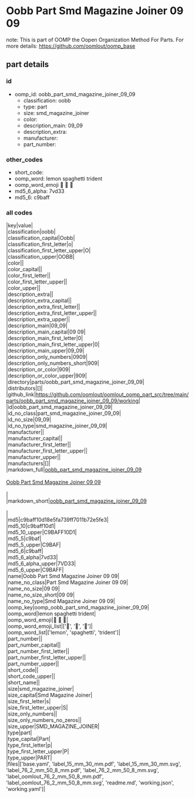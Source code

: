 # Oobb Part Smd Magazine Joiner 09 09  

note: This is part of OOMP the Oopen Organization Method For Parts. For more details: https://github.com/oomlout/oomp_base

##  part details





### id
* oomp_id: oobb_part_smd_magazine_joiner_09_09
  * classification: oobb
  * type: part
  * size: smd_magazine_joiner
  * color: 
  * description_main: 09_09
  * description_extra: 
  * manufacturer: 
  * part_number: 

### other_codes
* short_code: 
* oomp_word: lemon spaghetti trident
* oomp_word_emoji :lemon: :spaghetti: :trident:
* md5_6_alpha: 7vd33
* md5_6: c9baff

### all codes 
|key|value|  
|classification|oobb|  
|classification_capital|Oobb|  
|classification_first_letter|o|  
|classification_first_letter_upper|O|  
|classification_upper|OOBB|  
|color||  
|color_capital||  
|color_first_letter||  
|color_first_letter_upper||  
|color_upper||  
|description_extra||  
|description_extra_capital||  
|description_extra_first_letter||  
|description_extra_first_letter_upper||  
|description_extra_upper||  
|description_main|09_09|  
|description_main_capital|09 09|  
|description_main_first_letter|0|  
|description_main_first_letter_upper|0|  
|description_main_upper|09_09|  
|description_only_numbers|0909|  
|description_only_numbers_short|909|  
|description_or_color|909|  
|description_or_color_upper|909|  
|directory|parts/oobb_part_smd_magazine_joiner_09_09|  
|distributors|[]|  
|github_link|https://github.com/oomlout/oomlout_oomp_part_src/tree/main/parts/oobb_part_smd_magazine_joiner_09_09/working|  
|id|oobb_part_smd_magazine_joiner_09_09|  
|id_no_class|part_smd_magazine_joiner_09_09|  
|id_no_size|09_09|  
|id_no_type|smd_magazine_joiner_09_09|  
|manufacturer||  
|manufacturer_capital||  
|manufacturer_first_letter||  
|manufacturer_first_letter_upper||  
|manufacturer_upper||  
|manufacturers|[]|  
|markdown_full|[oobb_part_smd_magazine_joiner_09_09](https://github.com/oomlout/oomlout_oomp_part_src/tree/main/parts/oobb_part_smd_magazine_joiner_09_09/working)<br>[](https://github.com/oomlout/oomlout_oomp_part_src/tree/main/parts/oobb_part_smd_magazine_joiner_09_09/working)<br>[Oobb Part Smd Magazine Joiner 09 09](https://github.com/oomlout/oomlout_oomp_part_src/tree/main/parts/oobb_part_smd_magazine_joiner_09_09/working)<br><br>|  
|markdown_short|[oobb_part_smd_magazine_joiner_09_09](https://github.com/oomlout/oomlout_oomp_part_src/tree/main/parts/oobb_part_smd_magazine_joiner_09_09/working)<br><br>|  
|md5|c9baff10d18e5fa739ff7011b72e5fe3|  
|md5_10|c9baff10d1|  
|md5_10_upper|C9BAFF10D1|  
|md5_5|c9baf|  
|md5_5_upper|C9BAF|  
|md5_6|c9baff|  
|md5_6_alpha|7vd33|  
|md5_6_alpha_upper|7VD33|  
|md5_6_upper|C9BAFF|  
|name|Oobb Part Smd Magazine Joiner 09 09|  
|name_no_class|Part Smd Magazine Joiner 09 09|  
|name_no_size|09 09|  
|name_no_size_short|09 09|  
|name_no_type|Smd Magazine Joiner 09 09|  
|oomp_key|oomp_oobb_part_smd_magazine_joiner_09_09|  
|oomp_word|lemon spaghetti trident|  
|oomp_word_emoji|:lemon: :spaghetti: :trident:|  
|oomp_word_emoji_list|[':lemon:', ':spaghetti:', ':trident:']|  
|oomp_word_list|['lemon', 'spaghetti', 'trident']|  
|part_number||  
|part_number_capital||  
|part_number_first_letter||  
|part_number_first_letter_upper||  
|part_number_upper||  
|short_code||  
|short_code_upper||  
|short_name||  
|size|smd_magazine_joiner|  
|size_capital|Smd Magazine Joiner|  
|size_first_letter|s|  
|size_first_letter_upper|S|  
|size_only_numbers||  
|size_only_numbers_no_zeros||  
|size_upper|SMD_MAGAZINE_JOINER|  
|type|part|  
|type_capital|Part|  
|type_first_letter|p|  
|type_first_letter_upper|P|  
|type_upper|PART|  
|files|['base.yaml', 'label_15_mm_30_mm.pdf', 'label_15_mm_30_mm.svg', 'label_76_2_mm_50_8_mm.pdf', 'label_76_2_mm_50_8_mm.svg', 'label_oomlout_76_2_mm_50_8_mm.pdf', 'label_oomlout_76_2_mm_50_8_mm.svg', 'readme.md', 'working.json', 'working.yaml']|  
